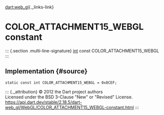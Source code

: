 [dart:web\_gl](../../dart-web_gl/dart-web_gl-library){._links-link}

COLOR\_ATTACHMENT15\_WEBGL constant
===================================

::: {.section .multi-line-signature}
[int](../../dart-core/int-class) const COLOR\_ATTACHMENT15\_WEBGL
:::

Implementation {#source}
--------------

``` {.language-dart data-language="dart"}
static const int COLOR_ATTACHMENT15_WEBGL = 0x8CEF;
```

::: {._attribution}
© 2012 the Dart project authors\
Licensed under the BSD 3-Clause \"New\" or \"Revised\" License.\
<https://api.dart.dev/stable/2.18.5/dart-web_gl/WebGL/COLOR_ATTACHMENT15_WEBGL-constant.html>
:::
